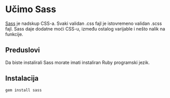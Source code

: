 # Učimo Sass

[Sass](http://sass-lang.com/) je nadskup CSS-a. Svaki validan .css fajl je istovremeno validan .scss fajl. Sass daje dodatne moći CSS-u, između ostalog varijable i nešto nalik na funkcije.

## Preduslovi

Da biste instalirali Sass morate imati instaliran Ruby programski jezik.


## Instalacija
```
gem install sass
```
